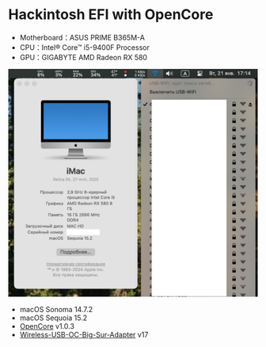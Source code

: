 # Hackintosh EFI with OpenCore

+ Motherboard：ASUS PRIME B365M-A
+ CPU：Intel® Core™ i5-9400F Processor
+ GPU：GIGABYTE AMD Radeon RX 580

![Overview](overview.png)
+ macOS Sonoma 14.7.2
+ macOS Sequoia 15.2
+ [OpenCore](https://github.com/acidanthera/opencorepkg/releases) v1.0.3
+ [Wireless-USB-OC-Big-Sur-Adapter](https://github.com/chris1111/Wireless-USB-OC-Big-Sur-Adapter/releases/tag/V17) v17
